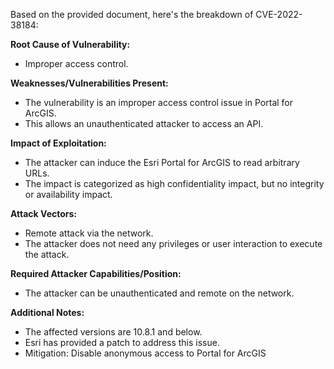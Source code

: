Based on the provided document, here's the breakdown of CVE-2022-38184:

**Root Cause of Vulnerability:**
- Improper access control.

**Weaknesses/Vulnerabilities Present:**
- The vulnerability is an improper access control issue in Portal for ArcGIS.
- This allows an unauthenticated attacker to access an API.

**Impact of Exploitation:**
- The attacker can induce the Esri Portal for ArcGIS to read arbitrary URLs.
- The impact is categorized as high confidentiality impact, but no integrity or availability impact.

**Attack Vectors:**
- Remote attack via the network.
- The attacker does not need any privileges or user interaction to execute the attack.

**Required Attacker Capabilities/Position:**
- The attacker can be unauthenticated and remote on the network.

**Additional Notes:**
- The affected versions are 10.8.1 and below.
- Esri has provided a patch to address this issue.
- Mitigation: Disable anonymous access to Portal for ArcGIS